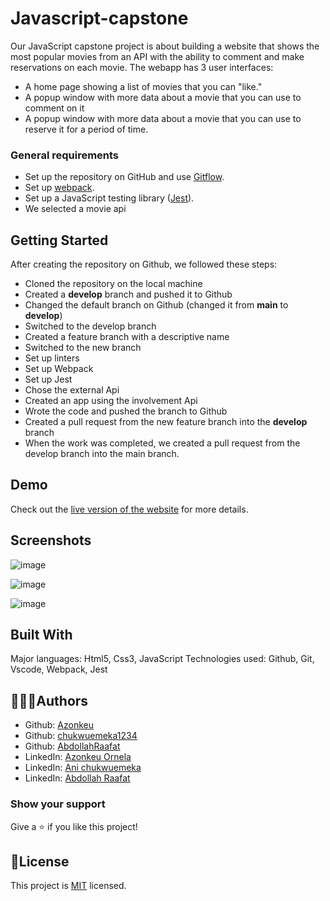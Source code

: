 # Javascript-capstone

Our JavaScript capstone project is about building a website that shows the most popular movies from an API with the ability to comment and make reservations on each movie. The webapp has 3 user interfaces:


- A home page showing a list of movies that you can "like."
- A popup window with more data about a movie that you can use to comment on it
- A popup window with more data about a movie that you can use to reserve it for a period of time.


### General requirements

- Set up the repository on GitHub and use [Gitflow](https://github.com/microverseinc/curriculum-transversal-skills/blob/main/git-github/articles/gitflow.md).
- Set up [webpack](https://webpack.js.org/guides/getting-started/#basic-setup).
- Set up a JavaScript testing library ([Jest](https://jestjs.io/docs/getting-started)).
- We selected a movie api 


## Getting Started

After creating the repository on Github, we followed these steps:
- Cloned the repository on the local machine
- Created a **develop** branch and pushed it to Github
- Changed the default branch on Github (changed it from **main** to **develop**)
- Switched to the develop branch
- Created a feature branch with a descriptive name
- Switched to the new branch
- Set up linters
- Set up Webpack
- Set up Jest
- Chose the external Api
- Created an app using the involvement Api
- Wrote the code and pushed the branch to Github
- Created a pull request from the new feature branch into the **develop** branch
- When the work was completed, we created a pull request from the develop branch into the main branch.

   

## Demo
Check out the [live version of the website](https://elated-saha-e87646.netlify.app/) for more details.

## Screenshots

![image](https://www.linkpicture.com/q/Screenshot-2022-01-13-231745.png)

![image](https://www.linkpicture.com/q/Screenshot-2022-01-13-231902.png)

![image](https://www.linkpicture.com/q/Screenshot-2022-01-13-232006.png)

## Built With
Major languages: Html5, Css3, JavaScript
Technologies used: Github, Git, Vscode, Webpack, Jest

## 🧑🧑👩Authors

- Github: [Azonkeu](https://github.com/Azonkeu)
- Github: [chukwuemeka1234](https://github.com/chukwuemeka1234)
- Github: [AbdollahRaafat](https://github.com/AbdollahRaafat)
- LinkedIn: [Azonkeu Ornela](https://www.linkedin.com/in/azonkeu-ornela-software-developer/)
- LinkedIn: [Ani chukwuemeka](https://linkedin.com/in/ani-chukwuemeka-a65421199/)
- LinkedIn: [Abdollah Raafat](https://www.linkedin.com/)

### Show your support
Give a ⭐️ if you like this project!

## 📝License
This project is [MIT](https://github.com/Azonkeu/Final-Javascript-capstone/blob/main/LICENSE) licensed.
